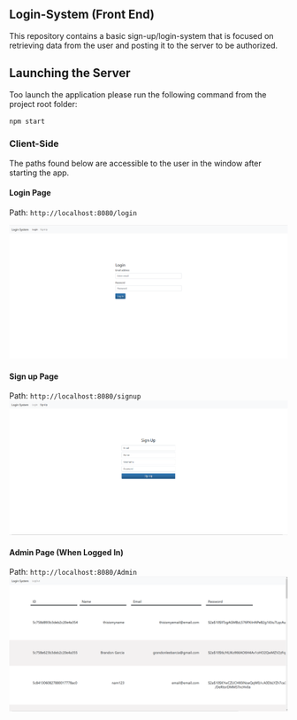 
## Login-System (Front End) 
This repository contains a basic sign-up/login-system that is focused on retrieving data from the user and posting it to the server to be authorized. 

## Launching the Server

Too launch the application please run the following command from the project root folder:

```bash
npm start
```

### Client-Side

The paths found below are accessible to the user in the window after starting the app.

#### Login Page

Path: `http://localhost:8080/login`

![](/public/img/login.PNG)

#### Sign up Page

Path: `http://localhost:8080/signup`
![](/public/img/signup.PNG)

#### Admin Page (When Logged In)

Path: `http://localhost:8080/Admin`
![](/public/img/admin.PNG)
